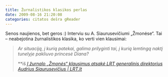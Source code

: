 ```yaml
---
title: Žurnalistikos klasikos perlas
date: 2009-08-16 21:20:08
categories: citatos dešra gReader
---
```


Senos naujienos, bet geros :) Interviu su A. Siaurusevičiumi „Žmonėse“. Tai – neabejotina žurnalistikos klasika, ko verti vien klausimai:

> *Ar situaciją, į kurią patekai, galima prilyginti tai, į kurią lemtingą naktį tunelyje pakliuvo princesė Diana?*
>
> **iš *[Į žurnalo „Žmonės“ klausimus atsakė LRT generalinis direktorius Audrius Siaurusevičius | LRT.lt](http://www.lrt.lt/lrt/news.php?strid=369785&id=4949689)*
